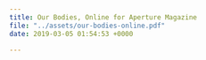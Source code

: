 ```yaml
---
title: Our Bodies, Online for Aperture Magazine
file: "../assets/our-bodies-online.pdf"
date: 2019-03-05 01:54:53 +0000

---
```

